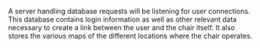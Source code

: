 A server handling database requests will be listening for user connections. This database contains login information as well as other relevant data necessary to create a link between the user and the chair itself. It also stores the various maps of the different locations where the chair operates.